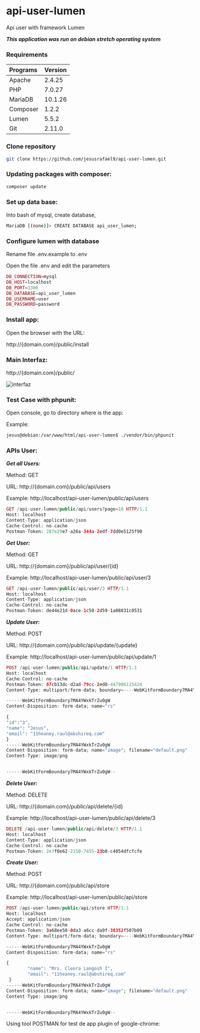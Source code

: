 # api-user-lumen
Api user with framework Lumen




***This application was run on debian stretch operating system***

### Requirements

Programs                | Version
:-----------------------|:----------
 Apache                 | 2.4.25
 PHP   	                | 7.0.27
 MariaDB                | 10.1.26
 Composer 				| 1.2.2
 Lumen                  | 5.5.2
 Git 					| 2.11.0


### Clone repository

```bash
git clone https://github.com/jesusrafael9/api-user-lumen.git

```


### Updating packages with composer: 

```bash
composer update

```

### Set up data base:
Into bash of mysql, create database,  

```bash
MariaDB [(none)]> CREATE DATABASE api_user_lumen;

```


### Configure lumen with database

Rename file .env.example to  .env 

Open the file .env and edit the parameters

```php
DB_CONNECTION=mysql
DB_HOST=localhost
DB_PORT=3306
DB_DATABASE=api_user_lumen
DB_USERNAME=user
DB_PASSWORD=password

``` 


### Install app:
Open the browser with the URL:

http://{domain.com}/public/install



### Main Interfaz:
http://{domain.com}/public/

![interfaz](https://user-images.githubusercontent.com/15696325/36364072-ab9fc0fc-1520-11e8-87d5-feed6cd88497.png)


### Test Case with phpunit: 

Open console, go to directory where is the app: 

Example: 

```bash
jesus@debian:/var/www/html/api-user-lumen$ ./vendor/bin/phpunit 

```


### APIs User: 

***Get all Users:***

Method: GET 

URL: http://{domain.com}/public/api/users

Example: http://localhost/api-user-lumen/public/api/users

```php
GET /api-user-lumen/public/api/users?page=10 HTTP/1.1
Host: localhost
Content-Type: application/json
Cache-Control: no-cache
Postman-Token: 287e29e7-a26a-344a-2edf-7dd0e5125f90

``` 


***Get User:***

Method: GET

URL: http://{domain.com}/public/api/user/{id}

Example: http://localhost/api-user-lumen/public/api/user/3

```php
GET /api-user-lumen/public/api/user/3 HTTP/1.1
Host: localhost
Content-Type: application/json
Cache-Control: no-cache
Postman-Token: de44e21d-0ace-1c50-2d59-1a08831c0531

``` 


***Update User:***

Method: POST

URL: http://{domain.com}/public/api/update/{update}

Example: http://localhost/api-user-lumen/public/api/update/1 

```php
POST /api-user-lumen/public/api/update/1 HTTP/1.1
Host: localhost
Cache-Control: no-cache
Postman-Token: 87cb13dc-d2ad-79cc-2ed0-447906115424
Content-Type: multipart/form-data; boundary=----WebKitFormBoundary7MA4YWxkTrZu0gW

------WebKitFormBoundary7MA4YWxkTrZu0gW
Content-Disposition: form-data; name="rs"

{
"id":"3", 
"name": "Jesus",
"email": "11heaney.raul@abshireq.com"
}
------WebKitFormBoundary7MA4YWxkTrZu0gW
Content-Disposition: form-data; name="image"; filename="default.png"
Content-Type: image/png


------WebKitFormBoundary7MA4YWxkTrZu0gW--

``` 


***Delete User:***

Method: DELETE

URL: http://{domain.com}/public/api/delete/{id} 

Example: http://localhost/api-user-lumen/public/api/delete/3

```php
DELETE /api-user-lumen/public/api/delete/3 HTTP/1.1
Host: localhost
Content-Type: application/json
Cache-Control: no-cache
Postman-Token: 2e7f0e62-2150-7455-23b0-c4054dfcfcfe

``` 

***Create User:***

Method: POST

URL: http://{domain.com}/public/api/store

Example: http://localhost/api-user-lumen/public/api/store

```php
POST /api-user-lumen/public/api/store HTTP/1.1
Host: localhost
Accept: application/json
Cache-Control: no-cache
Postman-Token: 3a68ee50-0da3-a6cc-da9f-38352f507b09
Content-Type: multipart/form-data; boundary=----WebKitFormBoundary7MA4YWxkTrZu0gW

------WebKitFormBoundary7MA4YWxkTrZu0gW
Content-Disposition: form-data; name="rs"

{
        "name": "Mrs. Cleora Langosh I",
        "email": "11heaney.raul@abshireq.com"
 }
------WebKitFormBoundary7MA4YWxkTrZu0gW
Content-Disposition: form-data; name="image"; filename="default.png"
Content-Type: image/png


------WebKitFormBoundary7MA4YWxkTrZu0gW--

``` 

Using tool POSTMAN for test de app plugin of google-chrome:




